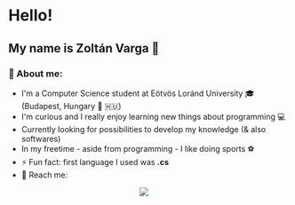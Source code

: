 # Hello!
## My name is Zoltán Varga 👋
### 🧑 About me:
- I'm a Computer Science student at Eötvös Loránd University 🎓 (Budapest, Hungary 🧭 🇭🇺)
- I'm curious and I really enjoy learning new things about programming 💻
- Currently looking for possibilities to develop my knowledge (& also softwares)
- In my freetime - aside from programming - I like doing sports ⚽
- ⚡ Fun fact: first language I used was **.cs**
- 🤙 Reach me:
<p align="center">
 <a href="mailto:zoltan.varga.11109@gmail.com?subject=Mail%20from%20GitHub"><img src="https://img.shields.io/badge/gmail-%23D14836.svg?&style=for-the-badge&logo=gmail&logoColor=white" /></a>&nbsp;&nbsp;&nbsp;&nbsp;
 </p>
